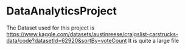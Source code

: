 # DataAnalyticsProject
The Dataset used for this project is https://www.kaggle.com/datasets/austinreese/craigslist-carstrucks-data/code?datasetId=62920&sortBy=voteCount 
It is quite a large file
